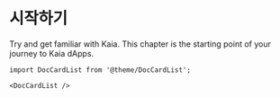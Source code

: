 # 시작하기

Try and get familiar with Kaia. This chapter is the starting point of your journey to Kaia dApps.

```mdx-code-block
import DocCardList from '@theme/DocCardList';

<DocCardList />
```
